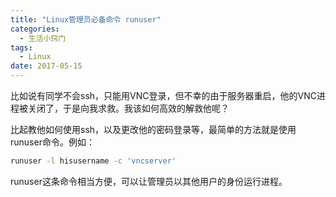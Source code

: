 ```yaml
---
title: "Linux管理员必备命令 runuser"
categories:
  - 生活小窍门
tags:
  - Linux
date: 2017-05-15
---
```



比如说有同学不会ssh，只能用VNC登录，但不幸的由于服务器重启，他的VNC进程被关闭了，于是向我求救。我该如何高效的解救他呢？

比起教他如何使用ssh，以及更改他的密码登录等，最简单的方法就是使用runuser命令。例如：

```bash
runuser -l hisusername -c 'vncserver'
```

runuser这条命令相当方便，可以让管理员以其他用户的身份运行进程。